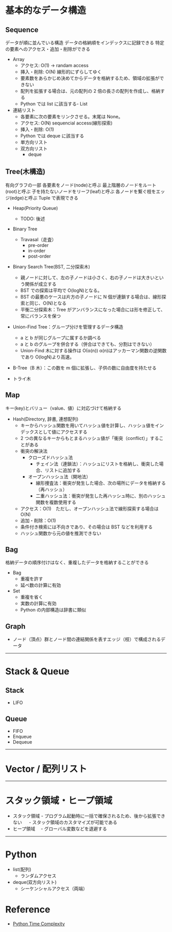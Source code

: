 # 基本的なデータ構造

## Sequence

データが順に並んでいる構造
データの格納順をインデックスに記録できる
特定の要素へのアクセス・追加・削除ができる

- Array
  - アクセス: O(1) -> randam access
  - 挿入・削除: O(N) 線形的にずらしてゆく
  - 要素数をあらかじめ決めてからデータを格納するため、領域の拡張ができない
  - 配列を拡張する場合は、元の配列の 2 倍の長さの配列を作成し、格納する
  - Python では list に該当する- List
- 連結リスト
  - 各要素に次の要素をリンクさせる。末尾は None。
  - アクセス: O(N) sequencial access(線形探索)
  - 挿入・削除: O(1)
  - Python では deque に該当する
  - 単方向リスト
  - 双方向リスト
    - deque

## Tree(木構造)

有向グラフの一部
各要素をノード(node)と呼ぶ
最上階層のノードをルート(root)と呼ぶ
子を持たないノードをリーフ(leaf)と呼ぶ
各ノードを繋ぐ枝をエッジ(edge)と呼ぶ
Tuple で表現できる

- Heap(Priority Queue)
  - TODO: 後述
- Binary Tree
  - Travasal（走査）
    - pre-order
    - in-order
    - post-order
- Binary Search Tree(BST, 二分探索木)
  - 親ノードに対して、左の子ノードは小さく、右の子ノードは大きいという関係が成立する
  - BST での探索は平均で O(logN)となる。
  - BST の最悪のケースは片方の子ノードに N 個が連鎖する場合は、線形探索と同じ、O(N)となる
  - 平衡二分探索木：Tree がアンバランスになった場合には形を修正して、常にバランスを保つ
- Union-Find Tree：グループ分けを管理するデータ構造

  - a と b が同じグループに属するか調べる
  - a と b のグループを併合する（併合はできても、分割はできない）
  - Union-Find 木に対する操作は O(α(n)) α(n)はアッカーマン関数の逆関数であり O(logN)より高速。

- B-Tree（B 木）：この数を m 個に拡張し、子供の数に自由度を持たせる
- トライ木

## Map

キー(key)とバリュー（value、値）に対応づけて格納する

- Hash(Directory, 辞書, 連想配列)
  - キーからハッシュ関数を用いてハッシュ値を計算し、ハッシュ値をインデックスとして値にアクセスする
  - 2 つの異なるキーからもとまるハッシュ値が「衝突（conflict）」することがある
  - 衝突の解決法
    - クローズドハッシュ法
      - チェイン法（連鎖法）：ハッシュにリストを格納し、衝突した場合、リストに追加する
    - オープンハッシュ法（開地法）
      - 線形捜査法：衝突が発生した場合、次の場所にデータを格納する（再ハッシュ）
      - 二重ハッシュ法：衝突が発生した再ハッシュ時に、別のハッシュ関数を複数使用する
  - アクセス：O(1)　ただし、オープンハッシュ法で線形探索する場合は O(N)
  - 追加・削除：O(1)
  - 条件付き検索には不向きであり、その場合は BST などを利用する
  - ハッシュ関数から元の値を推測できない

## Bag

格納データの順序付けはなく、重複したデータを格納することができる

- Bag
  - 重複を許す
  - 延べ数の計算に有効
- Set
  - 重複を省く
  - 実数の計算に有効
  - Python の内部構造は辞書に類似

## Graph

- ノード（頂点）群とノード間の連結関係を表すエッジ（枝）で構成されるデータ

---

# Stack & Queue

## Stack

- LIFO

## Queue

- FIFO
- Enqueue
- Dequeue

---

# Vector / 配列リスト

---

# スタック領域・ヒープ領域

- スタック領域 - プログラム起動時に一括で確保されるため、後から拡張できない
  　 - スタック領域のカスタマイズが可能である
- ヒープ領域
  　- グローバル変数などを退避する

---

# Python

- list(配列)
  - ランダムアクセス
- deque(双方向リスト)
  - シーケンシャルアクセス（両端）

# Reference

- [Python Time Complexity](https://wiki.python.org/moin/TimeComplexity)

